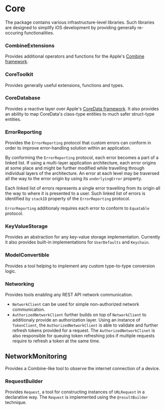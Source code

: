 # Core

The package contains various infrastructure-level libraries.
Such libraries are designed to simplify iOS development by providing generally re-occuring functionalities.

### CombineExtensions

Provides additional operators and functions for the Apple's [Combine framework](https://developer.apple.com/documentation/combine).  

### CoreToolkit

Provides generally useful extensions, functions and types.

### CoreDatabase

Provides a reactive layer over Apple's [CoreData framework](https://developer.apple.com/documentation/coredata). It also provides an ability to map CoreData's class-type entities to much safer struct-type entities.  

### ErrorReporting

Provides the `ErrorReporting` protocol that custom errors can conform in order to improve error-handling solution within an application. 

By conforming the `ErrorReporting` protocol, each error becomes a part of a linked list. If using a multi-layer application architecture, each error origins at some place and might be further modified while travelling through individual layers of the architecture. An error at each level may be traversed all the way to the error origin by using its `underlyingError` property.

Each linked list of errors represents a single error travelling from its origin all the way to where it is presented to a user. Such linked list of errors is identified by `stackID` property of the `ErrorReporting` protocol. 

`ErrorReporting` additionaly requires each error to conform to `Equatable` protocol. 

### KeyValueStorage

Provides an abstraction for any key-value storage implementation. Currently it also provides built-in implementations for `UserDefaults` and `Keychain`.

### ModelConvertible

Provides a tool helping to implement any custom type-to-type conversion logic.
 
### Networking

Provides tools enabling any REST API network communication. 

- `NetworkClient` can be used for simple non-authorized network communication.
- `AuthorizedNetworkClient` further builds on top of `NetworkClient` to additionaly provide an authorization layer. Using an instance of `TokenClient`, the `AuthorizedNetworkClient` is able to validate and further refresh tokens provided for a request. The `AuthorizedNetworkClinet` is also responsible for queuing token refreshing jobs if multiple requests require to refresh a token at the same time.
 
## NetworkMonitoring

Provides a Combine-like tool to observe the internet connection of a device. 

### RequestBuilder

Provides `Request`, a tool for constructing instances of `URLRequest` in a declarative way. The `Request` is implemented using the `@resultBuilder` technique.  



